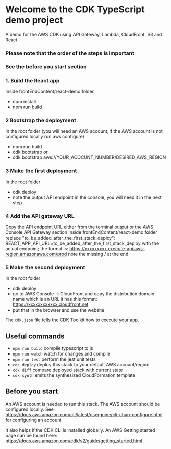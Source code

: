 # Welcome to the CDK TypeScript demo project

A demo for the AWS CDK using API Gateway, Lambda, CloudFront, S3 and React

### Please note that the order of the steps is important

### See the before you start section

### 1. Build the React app 

Inside frontEndContent/react-demo folder
- npm install
- npm run build 

### 2 Bootstrap the deployment 

In the root folder (you will need an AWS account, if the AWS account is not configured locally run aws configure)
- npm run build
- cdk bootstrap 
or 
- cdk bootstrap aws://YOUR_ACOCUNT_NUMBER/DESIRED_AWS_REGION

### 3 Make the first deployment 

In the root folder 
- cdk deploy
- note the output API endpoint in the console, you will need it in the next step

### 4 Add the API gateway URL

Copy the API endpoint URL either from the terminal output or the AWS Console API Gateway section
Inside frontEndContent/react-demo folder replace "to_be_added_after_the_first_stack_deploy":
REACT_APP_API_URL=to_be_added_after_the_first_stack_deploy
with the actual endpoint; the format is:
https://xxxxxxxxx.execute-api.aws-region.amazonaws.com/prod
note the missing / at the end 

### 5 Make the second deployment 

In the root folder 
- cdk deploy
- go to AWS Console -> CloudFront and copy the distribution domain name which is an URL
it has this format: https://xxxxxxxxxxxx.cloudfront.net
- put that in the browser and use the website




The `cdk.json` file tells the CDK Toolkit how to execute your app.

## Useful commands

* `npm run build`   compile typescript to js
* `npm run watch`   watch for changes and compile
* `npm run test`    perform the jest unit tests
* `cdk deploy`      deploy this stack to your default AWS account/region
* `cdk diff`        compare deployed stack with current state
* `cdk synth`       emits the synthesized CloudFormation template

## Before you start

An AWS account is needed to run this stack. The AWS account should be configured locally. 
See https://docs.aws.amazon.com/cli/latest/userguide/cli-chap-configure.html for configuring an account

It also helps if the CDK CLI is installed globally. An AWS Getting started page can be found here: https://docs.aws.amazon.com/cdk/v2/guide/getting_started.html
